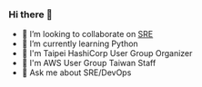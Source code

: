 ### Hi there 👋

- 👯  I’m looking to collaborate on [SRE](https://github.com/MaiAmis/Careers/blob/master/MaiCoin/site-reliability-engineer.md)
- 🌱  I’m currently learning Python
- 🙎‍ I'm Taipei HashiCorp User Group Organizer
- 🙎‍ I'm AWS User Group Taiwan Staff
- 💬  Ask me about SRE/DevOps

<!--
**smalltown/smalltown** is a ✨ _special_ ✨ repository because its `README.md` (this file) appears on your GitHub profile.

Here are some ideas to get you started:

- 🔭 I’m currently working on ...
- 🌱 I’m currently learning ...
- 👯 I’m looking to collaborate on ...
- 🤔 I’m looking for help with ...
- 💬 Ask me about ...
- 📫 How to reach me: ...
- 😄 Pronouns: ...
- ⚡ Fun fact: ...
-->
